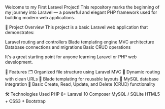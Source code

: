 Welcome to my First Laravel Project! This repository marks the beginning of my journey into Laravel — a powerful and elegant PHP framework used for building modern web applications.

🚀 Project Overview
This project is a basic Laravel web application that demonstrates:

Laravel routing and controllers
Blade templating engine
MVC architecture
Database connections and migrations
Basic CRUD operations

It's a great starting point for anyone learning Laravel or PHP web development.

🔧 Features
🗂️ Organized file structure using Laravel MVC
📝 Dynamic routing with clean URLs
📄 Blade templating for reusable layouts
💾 MySQL database integration
🔁 Basic Create, Read, Update, and Delete (CRUD) functionality

🛠️ Technologies Used
PHP 8+
Laravel 10
Composer
MySQL / SQLite
HTML5 + CSS3 + Bootstrap
